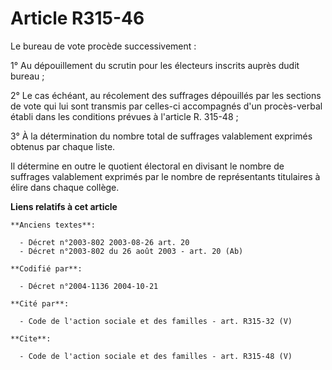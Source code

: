 # Article R315-46

Le bureau de vote procède successivement :

1° Au dépouillement du scrutin pour les électeurs inscrits auprès dudit bureau ;

2° Le cas échéant, au récolement des suffrages dépouillés par les sections de vote qui lui sont transmis par celles-ci
accompagnés d'un procès-verbal établi dans les conditions prévues à l'article R. 315-48 ;

3° À la détermination du nombre total de suffrages valablement exprimés obtenus par chaque liste.

Il détermine en outre le quotient électoral en divisant le nombre de suffrages valablement exprimés par le nombre de
représentants titulaires à élire dans chaque collège.

**Liens relatifs à cet article**

	**Anciens textes**:

	  - Décret n°2003-802 2003-08-26 art. 20
	  - Décret n°2003-802 du 26 août 2003 - art. 20 (Ab)

	**Codifié par**:

	  - Décret n°2004-1136 2004-10-21

	**Cité par**:

	  - Code de l'action sociale et des familles - art. R315-32 (V)

	**Cite**:

	  - Code de l'action sociale et des familles - art. R315-48 (V)
